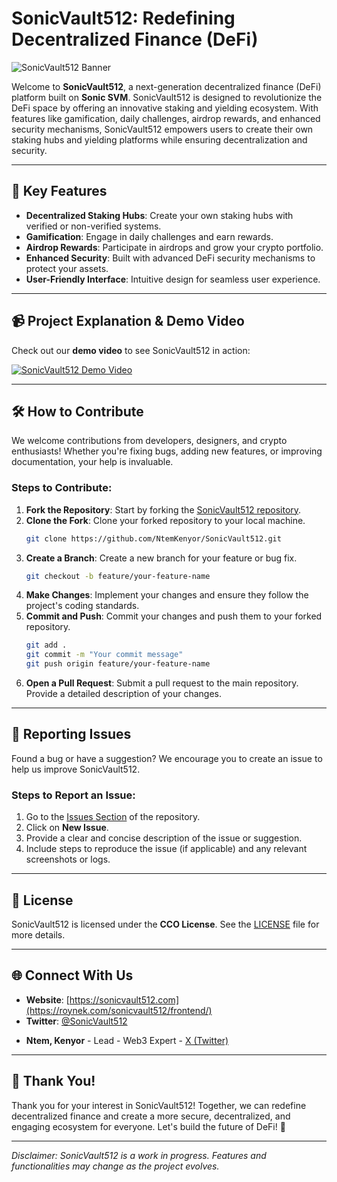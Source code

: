 # SonicVault512: Redefining Decentralized Finance (DeFi)

![SonicVault512 Banner](https://roynek.com/sonicvault512/frontend/src/logo.webp)

Welcome to **SonicVault512**, a next-generation decentralized finance (DeFi) platform built on **Sonic SVM**. SonicVault512 is designed to revolutionize the DeFi space by offering an innovative staking and yielding ecosystem. With features like gamification, daily challenges, airdrop rewards, and enhanced security mechanisms, SonicVault512 empowers users to create their own staking hubs and yielding platforms while ensuring decentralization and security.

---

## 🚀 Key Features

- **Decentralized Staking Hubs**: Create your own staking hubs with verified or non-verified systems.
- **Gamification**: Engage in daily challenges and earn rewards.
- **Airdrop Rewards**: Participate in airdrops and grow your crypto portfolio.
- **Enhanced Security**: Built with advanced DeFi security mechanisms to protect your assets.
- **User-Friendly Interface**: Intuitive design for seamless user experience.

---

## 📹 Project Explanation & Demo Video

Check out our **demo video** to see SonicVault512 in action:

[![SonicVault512 Demo Video](https://via.placeholder.com/800x450)](https://www.youtube.com/watch?v=your-video-id)

---

## 🛠️ How to Contribute

We welcome contributions from developers, designers, and crypto enthusiasts! Whether you're fixing bugs, adding new features, or improving documentation, your help is invaluable.

### Steps to Contribute:
1. **Fork the Repository**: Start by forking the [SonicVault512 repository](https://github.com/NtemKenyor/SonicVault512).
2. **Clone the Fork**: Clone your forked repository to your local machine.
   ```bash
   git clone https://github.com/NtemKenyor/SonicVault512.git
   ```
3. **Create a Branch**: Create a new branch for your feature or bug fix.
   ```bash
   git checkout -b feature/your-feature-name
   ```
4. **Make Changes**: Implement your changes and ensure they follow the project's coding standards.
5. **Commit and Push**: Commit your changes and push them to your forked repository.
   ```bash
   git add .
   git commit -m "Your commit message"
   git push origin feature/your-feature-name
   ```
6. **Open a Pull Request**: Submit a pull request to the main repository. Provide a detailed description of your changes.

---

## 🐛 Reporting Issues

Found a bug or have a suggestion? We encourage you to create an issue to help us improve SonicVault512.

### Steps to Report an Issue:
1. Go to the [Issues Section](https://github.com/NtemKenyor/SonicVault512/issues) of the repository.
2. Click on **New Issue**.
3. Provide a clear and concise description of the issue or suggestion.
4. Include steps to reproduce the issue (if applicable) and any relevant screenshots or logs.

---

## 📜 License

SonicVault512 is licensed under the **CCO License**. See the [LICENSE](LICENSE) file for more details.

---

## 🌐 Connect With Us

- **Website**: [https://sonicvault512.com](https://roynek.com/sonicvault512/frontend/)
- **Twitter**: [@SonicVault512](https://twitter.com/SonicVault512)
<!-- - **Discord**: [Join our Discord](https://discord.gg/your-invite-link)
- **Email**: support@sonicvault512.com -->
- **Ntem, Kenyor** - Lead - Web3 Expert - [X (Twitter)](https://x.com/NKenyor)

---

## 🙏 Thank You!

Thank you for your interest in SonicVault512! Together, we can redefine decentralized finance and create a more secure, decentralized, and engaging ecosystem for everyone. Let's build the future of DeFi! 🚀

---

*Disclaimer: SonicVault512 is a work in progress. Features and functionalities may change as the project evolves.*